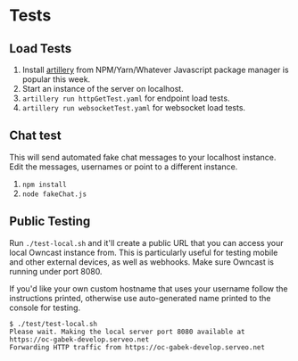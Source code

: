 # Tests

## Load Tests

1. Install [artillery](https://artillery.io/) from NPM/Yarn/Whatever Javascript package manager is popular this week.
1. Start an instance of the server on localhost.
1. `artillery run httpGetTest.yaml` for endpoint load tests.
1. `artillery run websocketTest.yaml` for websocket load tests.


## Chat test

This will send automated fake chat messages to your localhost instance.
Edit the messages, usernames or point to a different instance.

1. `npm install`
1. `node fakeChat.js`

## Public Testing

Run `./test-local.sh` and it'll create a public URL that you can access your local Owncast instance from. This is particularly useful for testing mobile and other external devices, as well as webhooks. Make sure Owncast is running under port 8080.

If you'd like your own custom hostname that uses your username follow the instructions printed, otherwise use auto-generated name printed to the console for testing.

```
$ ./test/test-local.sh
Please wait. Making the local server port 8080 available at https://oc-gabek-develop.serveo.net
Forwarding HTTP traffic from https://oc-gabek-develop.serveo.net
```
